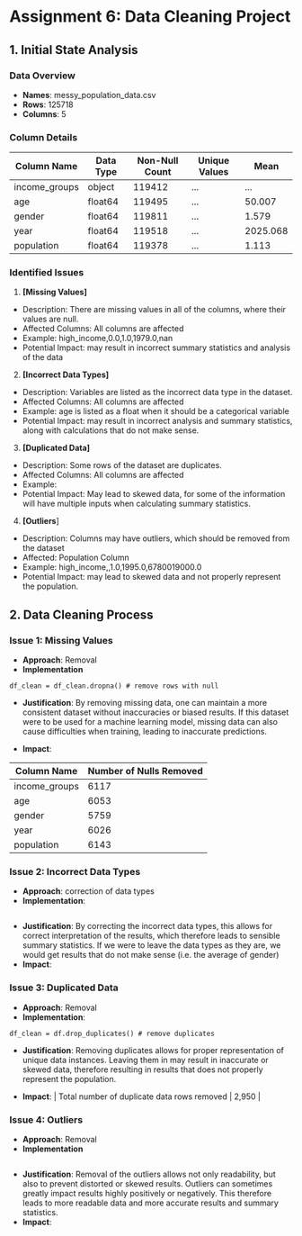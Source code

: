 # Assignment 6: Data Cleaning Project

## 1. Initial State Analysis

### Data Overview
- **Names**: messy_population_data.csv
- **Rows**: 125718
- **Columns**: 5

### Column Details
| Column Name   | Data Type | Non-Null Count | Unique Values |  Mean   |
|---------------|-----------|----------------|---------------|---------|
| income_groups | object    | 119412         | ...           | ...     |
| age           | float64   | 119495         | ...           | 50.007  |
| gender        | float64   | 119811         | ...           | 1.579   |
| year          | float64   | 119518         | ...           | 2025.068|
| population    | float64   | 119378         | ...           | 1.113   |

### Identified Issues

1. **[Missing Values]**
- Description: There are missing values in all of the columns, where their values are null. 
- Affected Columns: All columns are affected
- Example: high_income,0.0,1.0,1979.0,nan
- Potential Impact: may result in incorrect summary statistics and analysis of the data

2. **[Incorrect Data Types]**
- Description: Variables are listed as the incorrect data type in the dataset.
- Affected Columns: All columns are affected
- Example: age is listed as a float when it should be a categorical variable
- Potential Impact: may result in incorrect analysis and summary statistics, along with calculations that do not make sense. 

3. **[Duplicated Data]**
- Description: Some rows of the dataset are duplicates.
- Affected Columns: All columns are affected
- Example: 
- Potential Impact: May lead to skewed data, for some of the information will have multiple inputs when calculating summary statistics.

4. **[Outliers**]
- Description: Columns may have outliers, which should be removed from the dataset
- Affected: Population Column
- Example: high_income,,1.0,1995.0,6780019000.0
- Potential Impact: may lead to skewed data and not properly represent the population.

## 2. Data Cleaning Process

### Issue 1: Missing Values
- **Approach**: Removal
- **Implementation**
```
df_clean = df_clean.dropna() # remove rows with null
```
- **Justification**: By removing missing data, one can maintain a more consistent dataset without inaccuracies or biased results. If this dataset were to be used for a machine learning model, missing data can also cause difficulties when training, leading to inaccurate predictions.

- **Impact**: 

| Column Name    | Number of Nulls Removed |
| ---------------- | ------------------------ |
| income_groups  |  6117                  |
| age            |  6053                  |
| gender         |  5759                  |
| year           |  6026                  |
| population     |  6143                  |


### Issue 2: Incorrect Data Types
- **Approach**: correction of data types
- **Implementation**:
```
```
- **Justification**: By correcting the incorrect data types, this allows for correct interpretation of the results, which therefore leads to sensible summary statistics. If we were to leave the data types as they are, we would get results that do not make sense (i.e. the average of gender)
- **Impact**:

### Issue 3: Duplicated Data
- **Approach**: Removal
- **Implementation**:
```
df_clean = df.drop_duplicates() # remove duplicates
```
- **Justification**: Removing duplicates allows for proper representation of unique data instances. Leaving them in may result in inaccurate or skewed data, therefore resulting in results that does not properly represent the population.

- **Impact**: 
| Total number of duplicate data rows removed | 2,950 |

### Issue 4: Outliers
- **Approach**: Removal
- **Implementation**
```
```
- **Justification**: Removal of the outliers allows not only readability, but also to prevent distorted or skewed results. Outliers can sometimes greatly impact results highly positively or negatively. This therefore leads to more readable data and more accurate results and summary statistics.
- **Impact**:


